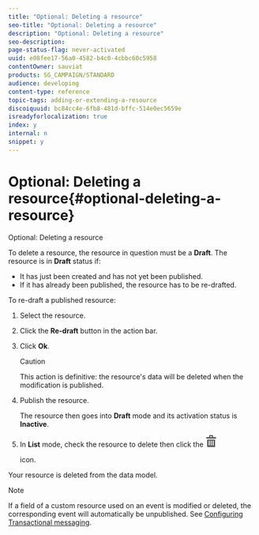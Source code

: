 ```yaml
---
title: "Optional: Deleting a resource"
seo-title: "Optional: Deleting a resource"
description: "Optional: Deleting a resource"
seo-description: 
page-status-flag: never-activated
uuid: e08fee17-56a0-4582-b4c0-4cbbc60c5958
contentOwner: sauviat
products: SG_CAMPAIGN/STANDARD
audience: developing
content-type: reference
topic-tags: adding-or-extending-a-resource
discoiquuid: bc84cc4e-6fb8-481d-bffc-514e0ec5659e
isreadyforlocalization: true
index: y
internal: n
snippet: y
---
```


# Optional: Deleting a resource{#optional-deleting-a-resource}

Optional: Deleting a resource

To delete a resource, the resource in question must be a **Draft**. The resource is in **Draft** status if:

* It has just been created and has not yet been published.
* If it has already been published, the resource has to be re-drafted.

To re-draft a published resource:

1. Select the resource.
1. Click the **Re-draft** button in the action bar.
1. Click **Ok**.

   >[!CAUTION]
   >
   >This action is definitive: the resource's data will be deleted when the modification is published.

1. Publish the resource.

   The resource then goes into **Draft** mode and its activation status is **Inactive**.

1. In **List** mode, check the resource to delete then click the  ![](assets/delete_darkgrey-24px.png)

   icon.

Your resource is deleted from the data model.

>[!NOTE]
>
>If a field of a custom resource used on an event is modified or deleted, the corresponding event will automatically be unpublished. See [Configuring Transactional messaging](../../administration/using/configuring-transactional-messaging.md).

